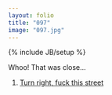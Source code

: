 ```yaml
---
layout: folio
title: "097"
image: "097.jpg"
---
```

{% include JB/setup %}

<div class="copy">
	<p>Whoo! That was close...</p>
</div>

<div class="choice">
	<ol>
		<li><a href="098.html">
			Turn right, fuck this street
</a></li>
	</ol>
</div>